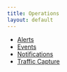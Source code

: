 ```yaml
---
title: Operations
layout: default
---
```

* <a href="/docs/16.2.2/configuration-guide/operations/alerts/">Alerts</a>
* <a href="/docs/16.2.2/configuration-guide/operations/events/">Events</a>
* <a href="/docs/16.2.2/architectural-overview/operations/notifications/">Notifications</a>
* <a href="/docs/16.2.2/configuration-guide/operations/traffic-capture/">Traffic Capture</a>  